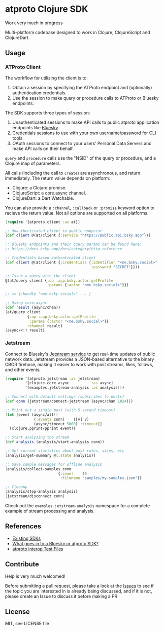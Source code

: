 # atproto Clojure SDK

Work very much in progress

Multi-platform codebase designed to work in Clojure, ClojureScript and ClojureDart.

## Usage

### ATProto Client

The workflow for utilizing the client is to:

1. Obtain a session by specifying the ATProto endpoint and (optionally) authentication credentials.
2. Use the session to make query or procedure calls to ATProto or Bluesky endpoints.

The SDK supports three types of session:
1. Unauthenticated sessions to make API calls to public atproto application endpoints like [Bluesky](https://docs.bsky.app/docs/category/http-reference).
2. Credentials sessions to use with your own username/password for CLI tools.
3. OAuth sessions to connect to your users' Personal Data Servers and make API calls on their behalf.

`query` and `procedure` calls use the "NSID" of the query or procedure, and a Clojure map of parameters.

All calls (including the call to `create`) are asynchronous, and return immediately. The return value depends on platform:

- Clojure: a Clojure promise.
- ClojureScript: a core.async channel.
- ClojureDart: a Dart Watchable.

You can also provide a `:channel`, `:callback` or `:promise` keyword option to recieve the return value. Not all options are supported on all platforms.

```clojure
(require '[atproto.client :as at])

;; Unauthenticated client to public endpoint
(def client @(at/client {:service "https://public.api.bsky.app"}))

;; Bluesky endpoints and their query params can be found here:
;; https://docs.bsky.app/docs/category/http-reference

;; Credentials-based authenticated client
(def client @(at/client {:credentials {:identifier "<me.bsky.social>"
                                       :password "SECRET"}}))

;; Issue a query with the client
@(at/query client {:op :app.bsky.actor.getProfile
                   :params {:actor "<me.bsky.social>"}})

;; => {:handle "<me.bsky.social>" ... }

;; Using core.async
(def result (async/chan))
(at/query client
          {:op :app.bsky.actor.getProfile
           :params {:actor "<me.bsky.social>"}}
          :channel result)
(async/<!! result)
```

### Jetstream

Connect to Bluesky's [Jetstream service](https://docs.bsky.app/blog/jetstream) to get real-time updates of public network data. Jetstream provides a JSON-based alternative to the binary CBOR firehose, making it easier to work with post streams, likes, follows, and other events.

```clojure
(require '[atproto.jetstream :as jetstream]
         '[clojure.core.async          :as async]
         '[examples.jetstream-analysis :as analysis]))

;; Connect with default settings (subscribes to posts)
(def conn (jetstream/connect-jetstream (async/chan 1024)))

;; Print out a single post (with 5 second timeout)
(let [event (async/alt!!
             (:events conn)    ([v] v)
             (async/timeout 5000) :timeout)]
  (clojure.pprint/pprint event))

;; Start analyzing the stream
(def analysis (analysis/start-analysis conn))

;; Get current statistics about post rates, sizes, etc
(analysis/get-summary @(:state analysis))

;; Save sample messages for offline analysis
(analysis/collect-samples conn
                        {:count    10
                         :filename "samples/my-samples.json"})

;; Cleanup
(analysis/stop-analysis analysis)
(jetstream/disconnect conn)
```

Check out the `examples.jetstream-analysis` namespace for a complete example of stream processing and analysis.

## References

- [Existing SDKs](https://atproto.com/sdks)
- [What goes in to a Bluesky or atproto SDK?](https://github.com/bluesky-social/atproto/discussions/2415)
- [atproto Interop Test Files](https://github.com/bluesky-social/atproto-interop-tests)

## Contribute

Help is very much welcomed!

Before submitting a pull request, please take a look at the [Issues](https://github.com/goshatch/atproto-clojure/issues) to see if the topic you are interested in is already being discussed, and if it is not, please create an Issue to discuss it before making a PR.

## License

MIT, see LICENSE file
